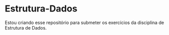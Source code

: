 # Estrutura-Dados
Estou criando esse repositório para submeter os exercícios da disciplina de Estrutura de Dados.
